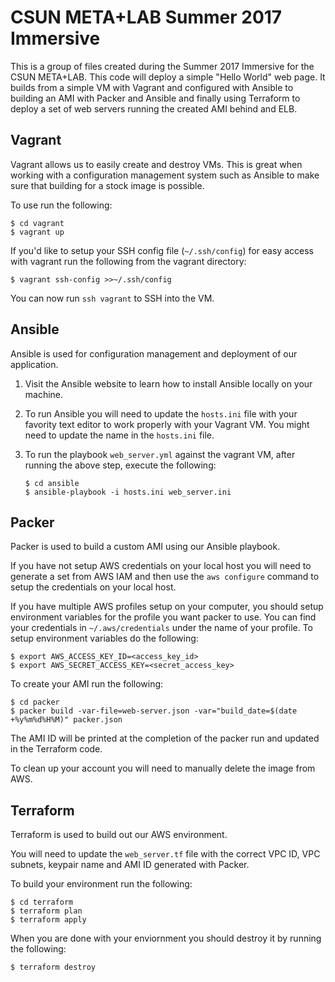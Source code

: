 # CSUN META+LAB Summer 2017 Immersive

This is a group of files created during the Summer 2017 Immersive for the CSUN META+LAB. This code will deploy a simple "Hello World" web page. It builds from a simple VM with Vagrant and configured with Ansible to building an AMI with Packer and Ansible and finally using Terraform to deploy a set of web servers running the created AMI behind and ELB.

## Vagrant
Vagrant allows us to easily create and destroy VMs. This is great when working with a configuration management system such as Ansible to make sure that building for a stock image is possible.

To use run the following:
```
$ cd vagrant
$ vagrant up
```

If you'd like to setup your SSH config file (`~/.ssh/config`) for easy access with vagrant run the following from the vagrant directory:
```
$ vagrant ssh-config >>~/.ssh/config
```
You can now run `ssh vagrant` to SSH into the VM.

## Ansible
Ansible is used for configuration management and deployment of our application.

1. Visit the Ansible website to learn how to install Ansible locally on your machine.

1. To run Ansible you will need to update the `hosts.ini` file with your favority text editor to work properly with your Vagrant VM. You might need to update the name in the `hosts.ini` file.

1. To run the playbook `web_server.yml` against the vagrant VM, after running the above step, execute the following:
    ```
    $ cd ansible
    $ ansible-playbook -i hosts.ini web_server.ini
    ```

## Packer
Packer is used to build a custom AMI using our Ansible playbook.

If you have not setup AWS credentials on your local host you will need to generate a set from AWS IAM and then use the `aws configure` command to setup the credentials on your local host.

If you have multiple AWS profiles setup on your computer, you should setup environment variables for the profile you want packer to use. You can find your credentials in `~/.aws/credentials` under the name of your profile. To setup environment variables do the following:
```
$ export AWS_ACCESS_KEY_ID=<access_key_id>
$ export AWS_SECRET_ACCESS_KEY=<secret_access_key>
```

To create your AMI run the following:
```
$ cd packer
$ packer build -var-file=web-server.json -var="build_date=$(date +%y%m%d%H%M)" packer.json
```

The AMI ID will be printed at the completion of the packer run and updated in the Terraform code.

To clean up your account you will need to manually delete the image from AWS.

## Terraform
Terraform is used to build out our AWS environment.

You will need to update the `web_server.tf` file with the correct VPC ID, VPC subnets, keypair name and AMI ID generated with Packer.

To build your environment run the following:
```
$ cd terraform
$ terraform plan
$ terraform apply
```

When you are done with your enviornment you should destroy it by running the following:
```
$ terraform destroy
```